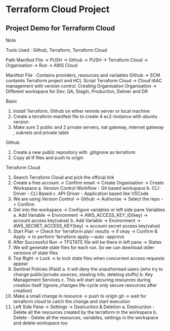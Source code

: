 # Terraform Cloud Project
## Project Demo for Terraform Cloud
>[!Note]
> Tools Used : Github, Terraform, Terraform Cloud

Path
Manifest File -> PUSH -> Github -> PUSH -> Terraform Cloud -> Organisation -> Run -> AWS Cloud

Manifest File : Contains providers, resources and variables
Github -> SCM containts Terraform project and HCL Script 
Terraform Cloud -> Cloud IAAC management with version control. Creating Organisation
Organisation -> Different workspace for Dev, QA, Stagin, Production, Deliver and DR

Basic
1. Install Terraform, Github on either remote server or local machine
2. Create a terraform manifest file to create 4 ec2-instance with ubuntu version
3. Make sure 2 public and 2 private servers, nat gateway, internet gateway , subnets and private table

Github 
1. Create a new public repository with .gitignore as terraform
2. Copy all tf files and push to origin

Terraform Cloud
1. Search Terraform Cloud and pick the official link
2. Create a free account -> Confirm email -> Create Organisation -> Create Workspace
a. Version Control Workflow - Git based workspace
b. CLI-Driver - CLI Based
c. API-Driver - Application based like VSCode
3. We are using Version Control -> Github -> Authorise -> Select the repo -> Confirm 
4. Get into the workspace -> Configure variables or left side pane Variables 
a. Add Variable -> Environment -> AWS_ACCESS_KEY_ID(key) -> account access key(value)
b. Add Variable -> Environment -> AWS_SECRET_ACCESS_KEY(key) -> account secret access key(value)
5. Start Plan -> Check for ‘terraform plan’ results -> if okay -> Confirm & Apply -> to perform ‘terraform apply —auto -approve
6. After Successful Run -> TFSTATE file will be there in left pane -> States
7. We will generate state files for each run. So we can download older versions of state files
8. Top Right -> Lock -> to lock state files when concurrent access requests appear
9. Sentinel Policies (Paid)
a. it will deny the unauthorised users (who try to change public/private sources, stealing info, deleting stuffs)
b. Key Management Services
c. This will start securing resources during creation itself (ignore_changes life-cycle only secure resources after creation)
10. Make a small change in resource -> push to origin git -> wait for terraform cloud to catch the change and start execution
11. Left Side Pane -> Settings -> Destruction & Deletion 
a. Destruction - Delete all the resources created by the terraform in the workspace
b. Delete - Delete all the resources, variables, settings in the workspace and delete workspace too
